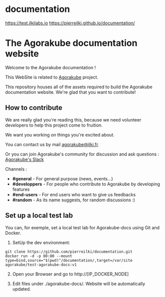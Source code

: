 # documentation
https://test.ilkilabs.io
https://pierreilki.github.io/documentation/

# The Agorakube documentation website

Welcome to the Agorakube documentation !

This WebSite is related to [Agorakube](https://github.com/ilkilab/agorakube) project.

This repository houses all of the assets required to build the Agorakube documentation website. We're glad that you want to contribute!

## How to contribute

We are really glad you're reading this, because we need volunteer developers to help this project come to fruition.

We want you working on things you're excited about.

You can contact us by mail agorakube@ilki.fr.

Or you can join Agorakube's community for discussion and ask questions : [Agorakube's Slack](http://slack.agorakube.ilkilabs.io/)

Channels :
- **#general** - For general purpose (news, events...)
- **#developpers** - For people who contribute to Agorakube by developing features
- **#end-users** - For end users who want to give us feedbacks
- **#random** - As its name suggests, for random discussions :)

## Set up a local test lab

You can, for exemple, set a local test lab for Agorakube-docs using Git and Docker.


1) SetUp the dev environment:
```
git clone https://github.com/pierreilki/documentation.git
docker run -d -p 80:80 --mount type=bind,source="$(pwd)"/documentation/,target=/var/site agorakube/test-agorakube-docs:v1
```
2) Open your Browser and go to http://[IP_DOCKER_NODE]

3) Edit files under ./agorakube-docs/. Website will be automatically updated.
